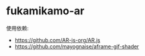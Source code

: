 # fukamikamo-ar

使用依赖: 
* https://github.com/AR-js-org/AR.js
* https://github.com/mayognaise/aframe-gif-shader
